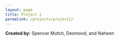 ```yaml
---
layout: page
title: Project 2
permalink: /projects/project2/
---
```

**Created by:** Spencer Mutch, Desmond, and Naheen
